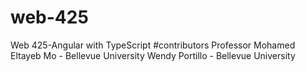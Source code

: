 # web-425

Web 425-Angular with TypeScript
#contributors Professor Mohamed Eltayeb Mo - Bellevue University Wendy Portillo - Bellevue University
